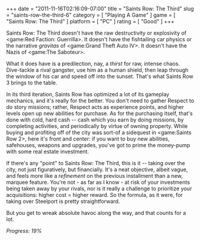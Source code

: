 +++
date = "2011-11-16T02:16:09-07:00"
title = "Saints Row: The Third"
slug = "saints-row-the-third-6"
category = [ "Playing A Game" ]
game = [ "Saints Row: The Third" ]
platform = [ "PC" ]
rating = [ "Good" ]
+++

Saints Row: The Third doesn't have the raw destructivity or explosivity of <game:Red Faction: Guerrilla>.  It doesn't have the fishtailing car physics or the narrative <i>gravitas</i> of <game:Grand Theft Auto IV>.  It doesn't have the Nazis of <game:The Saboteur>.

What it does have is a predilection, nay, a <i>thirst</i> for raw, intense chaos.  Dive-tackle a rival gangster, use him as a human shield, then leap through the window of his car and speed off into the sunset.  That's what Saints Row 3 brings to the table.

In its third iteration, Saints Row has optimized a lot of its gameplay mechanics, and it's really for the better.  You don't need to gather Respect to do story missions; rather, Respect acts as experience points, and higher levels open up new abilities for purchase.  As for the purchasing itself, that's done with cold, hard cash -- cash which you earn by doing missions, by completing activities, and periodically by virtue of owning property.  While buying and profiting off of the city was sort-of a sidequest in <game:Saints Row 2>, here it's front and center: if you want to buy new abilities, safehouses, weapons and upgrades, you've got to prime the money-pump with some real estate investment.

If there's any "point" to Saints Row: The Third, this is it -- taking over the city, not just figuratively, but financially.  It's a neat objective, albeit vague, and feels more like a <i>refinement</i> on the previous installment than a new, marquee feature.  You're not - as far as I know - at risk of your investments being taken away by your rivals, nor is it really a challenge to prioritize your acquisitions: higher cost = higher reward.  So the formula, as it were, for taking over Steelport is pretty straightforward.

But you get to wreak absolute havoc along the way, and that counts for a lot.

<i>Progress: 19%</i>